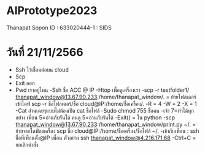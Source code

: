 # AIPrototype2023
 Thanapat Sopon
 ID : 633020444-1 : SIDS
 
# วันที่ 21/11/2566
- Ssh ไว้เชื่อมต่อบน cloud 
- Scp 
- Exit ออก
- Pwd เราอยู่ไหน
-Ssh ชื่อ ACC @ IP
-Htop เพื่อดูเครื่องเรา
-scp -r testfolder1/ thanapat_window@13.67.90.233:/home/thanapat_window/. = ย้ายโฟลเดอร์เข้าไดฟ์ scp -r ชื่อโฟลเดอร์/ชื่อ cloud@IP:/home/ชื่อเครื่อง/.
-R = 4
-W = 2
-X = 1
-Cat อ่านเฉยๆแบบไม่ต้องเปิด cat ชื่อไฟล์
-Sudo chmod 755 ชื่อคน
-เจ้า 7=ทำได้ทุกอย่าง เพื่อน 5=อ่านกับรันได้ คนดู 5=อ่านกับรันได้
-Exit() = ใน python
-scp thanapat_window@13.67.90.233:/home/thanapat_window/print.py ~/. = ย้ายจากไดฟ์ลงเครื่อง scp ชื่อ cloud@IP:/home/ชื่อเครื่อง/ชื่อไฟล์ ~/.
-เข้ากับเพื่อน : ssh ชื่อที่เพื่อนตั้ง@IP เพื่อน ตัวอย่าง ssh thanapat_window@4.216.171.68
-Ctrl+C  = ยกเลิกคำสั่ง
